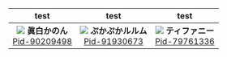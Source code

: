 |        test       |               test              | test |
| :---------------: | :----------------------------: | :------: |
| ![](https://pixiv.cat/90209498.jpg) **眞白かのん**<br>[Pid-90209498](https://www.pixiv.net/artworks/91738156) | ![](https://pixiv.cat/91930673.jpg) **ぷかぷかルルム**<br>[Pid-91930673](https://www.pixiv.net/artworks/91738156) | ![](https://pixiv.cat/79761336-1.jpg) **ティファニー**<br>[Pid-79761336](https://www.pixiv.net/artworks/91738156) |


